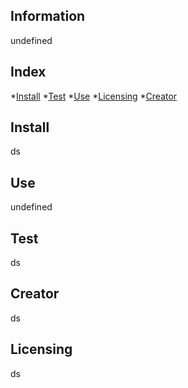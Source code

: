 
  
  ## Information

  undefined
  
  ## Index

  *[Install](#install)
  *[Test](#test)
  *[Use](#use)
  *[Licensing](#licensing)
  *[Creator](#creator)
 
  
  ## Install 
  ds
  
  ## Use
  undefined
  
  ## Test
  ds
  
  ## Creator
  ds
  
  ## Licensing
  ds
  
  